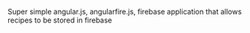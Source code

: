 Super simple angular.js, angularfire.js, firebase application that allows recipes to be stored in firebase
